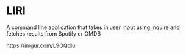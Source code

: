 # LIRI
A command line application that takes in user input using inquire and fetches results from Spotify or OMDB

https://imgur.com/L9OQdlu
